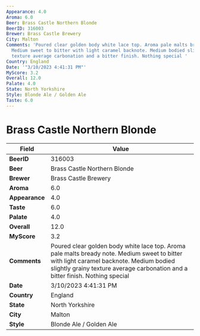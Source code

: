 ```yaml
---
Appearance: 4.0
Aroma: 6.0
Beer: Brass Castle Northern Blonde
BeerID: 316003
Brewer: Brass Castle Brewery
City: Malton
Comments: 'Poured clear golden body white lace top. Aroma pale malts bready note.
  Medium sweet to bitter with light caramel backnote. Medium bodied slightly grainy
  texture average carbonation and a bitter finish. Nothing special '
Country: England
Date: '"3/10/2023 4:41:31 PM"'
MyScore: 3.2
Overall: 12.0
Palate: 4.0
State: North Yorkshire
Style: Blonde Ale / Golden Ale
Taste: 6.0
---
```


# Brass Castle Northern Blonde

| Field         | Value |
|---------------|-------|
| **BeerID** | 316003 |
| **Beer** | Brass Castle Northern Blonde |
| **Brewer** | Brass Castle Brewery |
| **Aroma** | 6.0 |
| **Appearance** | 4.0 |
| **Taste** | 6.0 |
| **Palate** | 4.0 |
| **Overall** | 12.0 |
| **MyScore** | 3.2 |
| **Comments** | Poured clear golden body white lace top. Aroma pale malts bready note. Medium sweet to bitter with light caramel backnote. Medium bodied slightly grainy texture average carbonation and a bitter finish. Nothing special  |
| **Date** | 3/10/2023 4:41:31 PM |
| **Country** | England |
| **State** | North Yorkshire |
| **City** | Malton |
| **Style** | Blonde Ale / Golden Ale |
